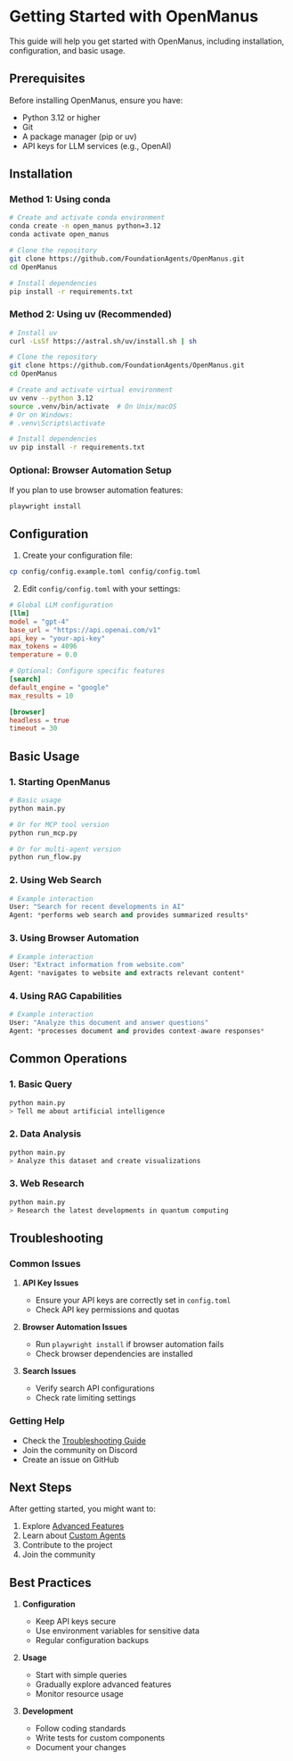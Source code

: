 # Getting Started with OpenManus

This guide will help you get started with OpenManus, including installation, configuration, and basic usage.

## Prerequisites

Before installing OpenManus, ensure you have:
- Python 3.12 or higher
- Git
- A package manager (pip or uv)
- API keys for LLM services (e.g., OpenAI)

## Installation

### Method 1: Using conda

```bash
# Create and activate conda environment
conda create -n open_manus python=3.12
conda activate open_manus

# Clone the repository
git clone https://github.com/FoundationAgents/OpenManus.git
cd OpenManus

# Install dependencies
pip install -r requirements.txt
```

### Method 2: Using uv (Recommended)

```bash
# Install uv
curl -LsSf https://astral.sh/uv/install.sh | sh

# Clone the repository
git clone https://github.com/FoundationAgents/OpenManus.git
cd OpenManus

# Create and activate virtual environment
uv venv --python 3.12
source .venv/bin/activate  # On Unix/macOS
# Or on Windows:
# .venv\Scripts\activate

# Install dependencies
uv pip install -r requirements.txt
```

### Optional: Browser Automation Setup

If you plan to use browser automation features:

```bash
playwright install
```

## Configuration

1. Create your configuration file:

```bash
cp config/config.example.toml config/config.toml
```

2. Edit `config/config.toml` with your settings:

```toml
# Global LLM configuration
[llm]
model = "gpt-4"
base_url = "https://api.openai.com/v1"
api_key = "your-api-key"
max_tokens = 4096
temperature = 0.0

# Optional: Configure specific features
[search]
default_engine = "google"
max_results = 10

[browser]
headless = true
timeout = 30
```

## Basic Usage

### 1. Starting OpenManus

```bash
# Basic usage
python main.py

# Or for MCP tool version
python run_mcp.py

# Or for multi-agent version
python run_flow.py
```

### 2. Using Web Search

```python
# Example interaction
User: "Search for recent developments in AI"
Agent: *performs web search and provides summarized results*
```

### 3. Using Browser Automation

```python
# Example interaction
User: "Extract information from website.com"
Agent: *navigates to website and extracts relevant content*
```

### 4. Using RAG Capabilities

```python
# Example interaction
User: "Analyze this document and answer questions"
Agent: *processes document and provides context-aware responses*
```

## Common Operations

### 1. Basic Query

```bash
python main.py
> Tell me about artificial intelligence
```

### 2. Data Analysis

```bash
python main.py
> Analyze this dataset and create visualizations
```

### 3. Web Research

```bash
python main.py
> Research the latest developments in quantum computing
```

## Troubleshooting

### Common Issues

1. **API Key Issues**
   - Ensure your API keys are correctly set in `config.toml`
   - Check API key permissions and quotas

2. **Browser Automation Issues**
   - Run `playwright install` if browser automation fails
   - Check browser dependencies are installed

3. **Search Issues**
   - Verify search API configurations
   - Check rate limiting settings

### Getting Help

- Check the [Troubleshooting Guide](./troubleshooting.md)
- Join the community on Discord
- Create an issue on GitHub

## Next Steps

After getting started, you might want to:

1. Explore [Advanced Features](./guides/advanced-features.md)
2. Learn about [Custom Agents](./guides/custom-agents.md)
3. Contribute to the project
4. Join the community

## Best Practices

1. **Configuration**
   - Keep API keys secure
   - Use environment variables for sensitive data
   - Regular configuration backups

2. **Usage**
   - Start with simple queries
   - Gradually explore advanced features
   - Monitor resource usage

3. **Development**
   - Follow coding standards
   - Write tests for custom components
   - Document your changes
